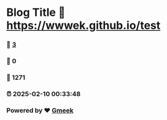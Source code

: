# Blog Title :link: https://wwwek.github.io/test 
### :page_facing_up: [3](https://wwwek.github.io/test/tag.html) 
### :speech_balloon: 0 
### :hibiscus: 1271 
### :alarm_clock: 2025-02-10 00:33:48 
### Powered by :heart: [Gmeek](https://github.com/Meekdai/Gmeek)
